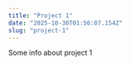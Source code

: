 ```yaml
---
title: "Project 1"
date: "2025-10-30T01:56:07.154Z"
slug: "project-1"
---
```



Some info about project 1

